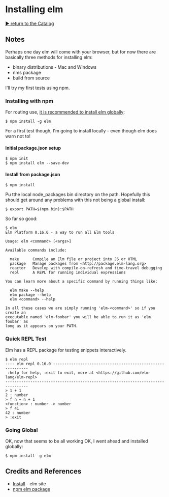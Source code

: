 # Installing elm


[:arrow_forward: return to the Catalog](https://codingkata.tardate.com)

## Notes

Perhaps one day elm will come with your browser, but for now
there are basically three methods for installing elm:

* binary distributions - Mac and Windows
* nms package
* build from source

I'll try my first tests using npm.

### Installing with npm

For routing use, [it is recommended to install elm globally](https://www.npmjs.com/package/elm):

    $ npm install -g elm

For a first test though, I'm going to install locally - even though elm does warn not to!

#### Initial package.json setup

    $ npm init
    $ npm install elm --save-dev

#### Install from package.json

    $ npm install

Pu tthe local node_packages bin directory on the path. Hopefully this should get around
any problems with this not being a global install:

    $ export PATH=$(npm bin):$PATH

So far so good:

```
$ elm
Elm Platform 0.16.0 - a way to run all Elm tools

Usage: elm <command> [<args>]

Available commands include:

  make      Compile an Elm file or project into JS or HTML
  package   Manage packages from <http://package.elm-lang.org>
  reactor   Develop with compile-on-refresh and time-travel debugging
  repl      A REPL for running individual expressions

You can learn more about a specific command by running things like:

  elm make --help
  elm package --help
  elm <command> --help

In all these cases we are simply running 'elm-<command>' so if you create an
executable named 'elm-foobar' you will be able to run it as 'elm foobar' as
long as it appears on your PATH.
```

### Quick REPL Test

Elm has a REPL package for testing snippets interactively.

```
$ elm repl
---- elm repl 0.16.0 -----------------------------------------------------------
 :help for help, :exit to exit, more at <https://github.com/elm-lang/elm-repl>
--------------------------------------------------------------------------------
> 1 + 1
2 : number
> f n = n + 1
<function> : number -> number
> f 41
42 : number
> :exit
```

### Going Global

OK, now that seems to be all working OK, I went ahead and installed globally:

    $ npm install -g elm


## Credits and References
* [Install](http://elm-lang.org/install) - elm site
* [npm elm package](https://www.npmjs.com/package/elm)
